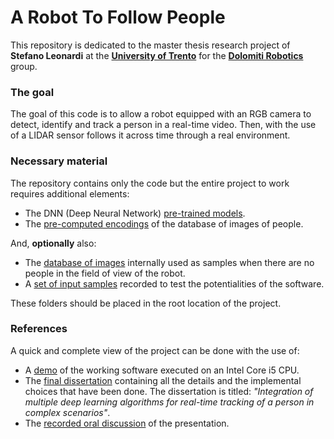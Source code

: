 # A Robot To Follow People
This repository is dedicated to the master thesis research project of **Stefano Leonardi** at the **[University of Trento](https://www.unitn.it/en)** for the **[Dolomiti Robotics](https://dolomitirobotics.it/)** group.

### The goal
The goal of this code is to allow a robot equipped with an RGB camera to detect, identify and track a person in a real-time video. Then, with the use of a LIDAR sensor follows it across time through a real environment.

### Necessary  material
The repository contains only the code but the entire project to work requires additional elements:
- The DNN (Deep Neural Network) [pre-trained models](https://drive.google.com/drive/folders/1NIsFhys1TO4IEbt0ZBErVAGFfm2TB14L?usp=sharing).
- The [pre-computed encodings](https://drive.google.com/drive/folders/17UaRxobv3ESAeaWWYVSJQzaXXCK4aq4a?usp=sharing) of the database of images of people.

And, **optionally** also:
- The [database of images](https://drive.google.com/drive/folders/1UG_BCHDNZywuIp5mIVAFgByNDbOBzKWA?usp=sharing) internally used as samples when there are no people in the field of view of the robot.
- A [set of input samples](https://drive.google.com/drive/folders/1v_NtzNaYFYeP-5k7Mzwyy3rw1KzmDXAI?usp=sharing) recorded to test the potentialities of the software.

These folders should be placed in the root location of the project.

### References
A quick and complete view of the project can be done with the use of:
- A [demo](https://drive.google.com/file/d/1ZUzWgMI3whJ396Bqj9yCCbyXszScmoQm/view?usp=sharing) of the working software executed on an Intel Core i5 CPU.
- The [final dissertation](https://github.com/leopold-lll/thesis_aRobotToFollowPeople/blob/master/main.pdf) containing all the details and the implemental choices that have been done.
The dissertation is titled: *"Integration of multiple deep learning algorithms for real-time tracking of a person in complex scenarios"*.
- The [recorded oral discussion](https://drive.google.com/file/d/1z39Vw4vZ-KBAWhoOfBoNPYHigpi-ycAg/view?usp=sharing) of the presentation.
